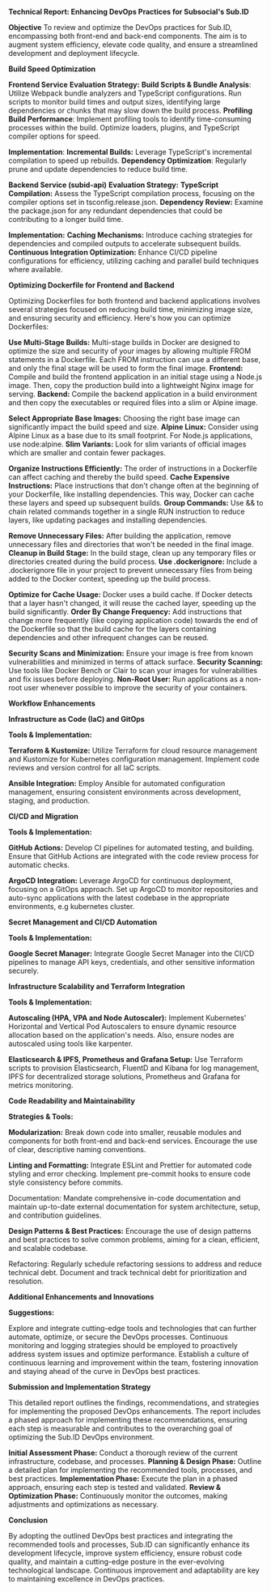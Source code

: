 **Technical Report: Enhancing DevOps Practices for Subsocial's Sub.ID**

**Objective**
To review and optimize the DevOps practices for Sub.ID, encompassing both front-end and back-end components. The aim is to augment system efficiency, elevate code quality, and ensure a streamlined development and deployment lifecycle.

**Build Speed Optimization**

**Frontend Service**
**Evaluation Strategy:**
**Build Scripts & Bundle Analysis**: Utilize Webpack bundle analyzers and TypeScript configurations. Run scripts to monitor build times and output sizes, identifying large dependencies or chunks that may slow down the build process.
**Profiling Build Performance**: Implement profiling tools to identify time-consuming processes within the build. Optimize loaders, plugins, and TypeScript compiler options for speed.

**Implementation**:
**Incremental Builds:** Leverage TypeScript's incremental compilation to speed up rebuilds.
**Dependency Optimization**: Regularly prune and update dependencies to reduce build time.

**Backend Service (subid-api)**
**Evaluation Strategy:**
**TypeScript Compilation:** Assess the TypeScript compilation process, focusing on the compiler options set in tsconfig.release.json.
**Dependency Review:** Examine the package.json for any redundant dependencies that could be contributing to a longer build time.

**Implementation:**
**Caching Mechanisms:** Introduce caching strategies for dependencies and compiled outputs to accelerate subsequent builds.
**Continuous Integration Optimization:** Enhance CI/CD pipeline configurations for efficiency, utilizing caching and parallel build techniques where available.

**Optimizing Dockerfile for Frontend and Backend**

Optimizing Dockerfiles for both frontend and backend applications involves several strategies focused on reducing build time, minimizing image size, and ensuring security and efficiency. Here's how you can optimize Dockerfiles:

**Use Multi-Stage Builds:**
Multi-stage builds in Docker are designed to optimize the size and security of your images by allowing multiple FROM statements in a Dockerfile. Each FROM instruction can use a different base, and only the final stage will be used to form the final image.
**Frontend:** Compile and build the frontend application in an initial stage using a Node.js image. Then, copy the production build into a lightweight Nginx image for serving.
**Backend:** Compile the backend application in a build environment and then copy the executables or required files into a slim or Alpine image.

**Select Appropriate Base Images:**
Choosing the right base image can significantly impact the build speed and size.
**Alpine Linux:** Consider using Alpine Linux as a base due to its small footprint. For Node.js applications, use node:alpine.
**Slim Variants:** Look for slim variants of official images which are smaller and contain fewer packages.

**Organize Instructions Efficiently:**
The order of instructions in a Dockerfile can affect caching and thereby the build speed.
**Cache Expensive Instructions:** Place instructions that don't change often at the beginning of your Dockerfile, like installing dependencies. This way, Docker can cache these layers and speed up subsequent builds.
**Group Commands:** Use && to chain related commands together in a single RUN instruction to reduce layers, like updating packages and installing dependencies.

**Remove Unnecessary Files:**
After building the application, remove unnecessary files and directories that won't be needed in the final image.
**Cleanup in Build Stage:** In the build stage, clean up any temporary files or directories created during the build process.
**Use .dockerignore:** Include a .dockerignore file in your project to prevent unnecessary files from being added to the Docker context, speeding up the build process.

**Optimize for Cache Usage:**
Docker uses a build cache. If Docker detects that a layer hasn't changed, it will reuse the cached layer, speeding up the build significantly.
**Order By Change Frequency:** Add instructions that change more frequently (like copying application code) towards the end of the Dockerfile so that the build cache for the layers containing dependencies and other infrequent changes can be reused.

**Security Scans and Minimization:**
Ensure your image is free from known vulnerabilities and minimized in terms of attack surface.
**Security Scanning:** Use tools like Docker Bench or Clair to scan your images for vulnerabilities and fix issues before deploying.
**Non-Root User:** Run applications as a non-root user whenever possible to improve the security of your containers.

**Workflow Enhancements**

**Infrastructure as Code (IaC) and GitOps**

**Tools & Implementation:**

**Terraform & Kustomize:** Utilize Terraform for cloud resource management and Kustomize for Kubernetes configuration management. Implement code reviews and version control for all IaC scripts.

**Ansible Integration:** Employ Ansible for automated configuration management, ensuring consistent environments across development, staging, and production.

**CI/CD and Migration**

**Tools & Implementation:**

**GitHub Actions:** Develop CI pipelines for automated testing, and building. Ensure that GitHub Actions are integrated with the code review process for automatic checks.

**ArgoCD Integration:** Leverage ArgoCD for continuous deployment, focusing on a GitOps approach. Set up ArgoCD to monitor repositories and auto-sync applications with the latest codebase in the appropriate environments, e.g kubernetes cluster.

**Secret Management and CI/CD Automation**

**Tools & Implementation:**

**Google Secret Manager:** Integrate Google Secret Manager into the CI/CD pipelines to manage API keys, credentials, and other sensitive information securely.

**Infrastructure Scalability and Terraform Integration**

**Tools & Implementation:**

**Autoscaling (HPA, VPA and Node Autoscaler):** Implement Kubernetes' Horizontal and Vertical Pod Autoscalers to ensure dynamic resource allocation based on the application's needs. Also, ensure nodes are autoscaled using tools like karpenter.

**Elasticsearch & IPFS, Prometheus and Grafana Setup:** Use Terraform scripts to provision Elasticsearch, FluentD and Kibana for log management, IPFS for decentralized storage solutions, Prometheus and Grafana for metrics monitoring.

**Code Readability and Maintainability**

**Strategies & Tools:**

**Modularization:** Break down code into smaller, reusable modules and components for both front-end and back-end services. Encourage the use of clear, descriptive naming conventions.

**Linting and Formatting:** Integrate ESLint and Prettier for automated code styling and error checking. Implement pre-commit hooks to ensure code style consistency before commits.

Documentation: Mandate comprehensive in-code documentation and maintain up-to-date external documentation for system architecture, setup, and contribution guidelines.

**Design Patterns & Best Practices:** Encourage the use of design patterns and best practices to solve common problems, aiming for a clean, efficient, and scalable codebase.

Refactoring: Regularly schedule refactoring sessions to address and reduce technical debt. Document and track technical debt for prioritization and resolution.

**Additional Enhancements and Innovations**

**Suggestions:**

Explore and integrate cutting-edge tools and technologies that can further automate, optimize, or secure the DevOps processes.
Continuous monitoring and logging strategies should be employed to proactively address system issues and optimize performance.
Establish a culture of continuous learning and improvement within the team, fostering innovation and staying ahead of the curve in DevOps best practices.

**Submission and Implementation Strategy**

This detailed report outlines the findings, recommendations, and strategies for implementing the proposed DevOps enhancements. The report includes a phased approach for implementing these recommendations, ensuring each step is measurable and contributes to the overarching goal of optimizing the Sub.ID DevOps environment.

**Initial Assessment Phase:** Conduct a thorough review of the current infrastructure, codebase, and processes.
**Planning & Design Phase:** Outline a detailed plan for implementing the recommended tools, processes, and best practices.
**Implementation Phase:** Execute the plan in a phased approach, ensuring each step is tested and validated.
**Review & Optimization Phase:** Continuously monitor the outcomes, making adjustments and optimizations as necessary.

**Conclusion**

By adopting the outlined DevOps best practices and integrating the recommended tools and processes, Sub.ID can significantly enhance its development lifecycle, improve system efficiency, ensure robust code quality, and maintain a cutting-edge posture in the ever-evolving technological landscape. Continuous improvement and adaptability are key to maintaining excellence in DevOps practices.


